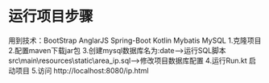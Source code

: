 # 运行项目步骤
用到技术：BootStrap AnglarJS Spring-Boot Kotlin Mybatis MySQL
1.克隆项目
2.配置maven下载jar包
3.创建mysql数据库名为:date-->运行SQL脚本 src\main\resources\static\area_ip.sql-->修改项目数据库配置
4.运行Run.kt 启动项目
5.访问 http://localhost:8080/ip.html
